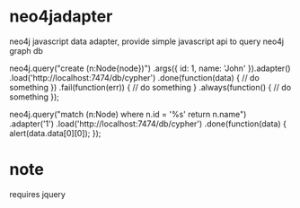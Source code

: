 neo4jadapter
============

neo4j javascript data adapter, provide simple javascript api to query neo4j graph db

neo4j.query("create (n:Node{node})")
        .args({
          id: 1,
          name: 'John'
        }).adapter() 
        .load('http://localhost:7474/db/cypher')
        .done(function(data) {
          // do something
        })
        .fail(function(err)) {
          // do something
        }
        .always(function() {
          // do something
        });

neo4j.query("match (n:Node) where n.id = '%s' return n.name")
        .adapter('1')
        .load('http://localhost:7474/db/cypher')
        .done(function(data) {
          alert(data.data[0][0]);
        });

note
====
requires jquery
